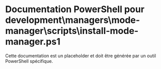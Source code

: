 # Documentation PowerShell pour development\managers\mode-manager\scripts\install-mode-manager.ps1

Cette documentation est un placeholder et doit être générée par un outil PowerShell spécifique.
